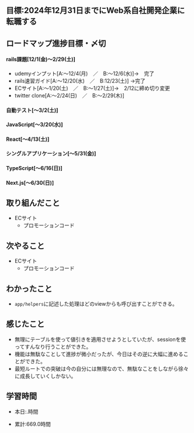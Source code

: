 
## 目標:2024年12月31日までにWeb系自社開発企業に転職する

## ロードマップ進捗目標・〆切
#### rails課題[12/1(金)～2/29(土)]
* udemyインプット[A:～12/4(月)　／　B:～12/6(水)]→　完了
* rails速習ガイド[A:～12/20(水)　／　B:12/23(土)]
→完了
* ECサイト[A:～1/20(土)　／　B:～1/27(土)]→　2/12に締め切り変更
* twitter clone[A:～2/24(日)　／　B:～2/29(木)]

#### 自動テスト[～3/2(土)]
#### JavaScript[～3/20(水)]
#### React[～4/13(土)]
#### シングルアプリケーション[～5/31(金)]
#### TypeScript[～6/16(日)]
#### Next.js[～6/30(日)]


## 取り組んだこと
- ECサイト
  - プロモーションコード

## 次やること
- ECサイト
  - プロモーションコード
  
## わかったこと
* ``app/helpers``に記述した処理はどのviewからも呼び出すことができる。

## 感じたこと
* 無理にテーブルを使って値引きを適用させようとしていたが、sessionを使ってすんなり行うことができた。
* 機能は無駄なことして進捗が微小だったが、今日はその逆に大幅に進めることができた。
* 最短ルートでの突破は今の自分には無理なので、無駄なことをしながら徐々に成長していくしかない。

## 学習時間
- 本日:.時間

- 累計:669.0時間
  
